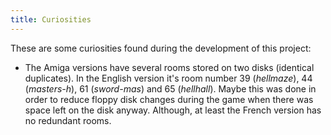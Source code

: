 ```yaml
---
title: Curiosities
---
```

These are some curiosities found during the development of this project:

* The Amiga versions have several rooms stored on two disks (identical duplicates). In the English version it's room number 39 (*hellmaze*), 44 (*masters-h*), 61 (*sword-mas*) and 65 (*hellhall*). Maybe this was done in order to reduce floppy disk changes during the game when there was space left on the disk anyway. Although, at least the French version has no redundant rooms.
